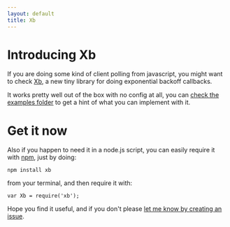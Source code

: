 ```yaml
---
layout: default
title: Xb
---
```


# Introducing Xb

If you are doing some kind of client polling from javascript, you might want to check [Xb](http://github.com/fernandezpablo85/xb), a new tiny library for doing exponential backoff callbacks.

It works pretty well out of the box with no config at all, you can [check the examples folder](https://github.com/fernandezpablo85/Xb/tree/master/examples) to get a hint of what you can implement with it.

# Get it now

Also if you happen to need it in a node.js script, you can easily require it with [npm](http://npmjs.org/), just by doing: 

`npm install xb`

from your terminal, and then require it with:

`var Xb = require('xb');`

Hope you find it useful, and if you don't please [let me know by creating an issue](https://github.com/fernandezpablo85/xb/issues?sort=created&direction=desc&state=open).